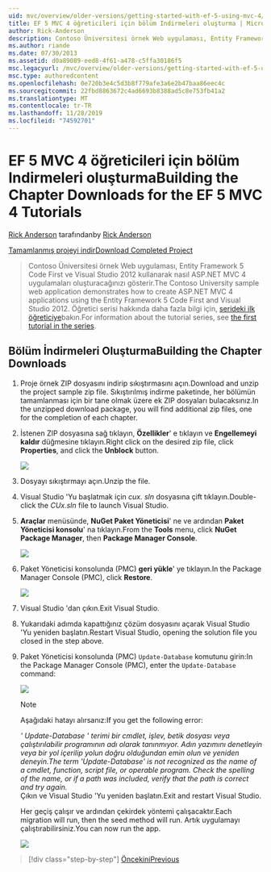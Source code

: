 ```yaml
---
uid: mvc/overview/older-versions/getting-started-with-ef-5-using-mvc-4/building-the-ef5-mvc4-chapter-downloads
title: EF 5 MVC 4 öğreticileri için bölüm Indirmeleri oluşturma | Microsoft Docs
author: Rick-Anderson
description: Contoso Üniversitesi örnek Web uygulaması, Entity Framework 5 Code First ve Visual Studio kullanarak nasıl ASP.NET MVC 4 uygulamaları oluşturacağınızı gösterir...
ms.author: riande
ms.date: 07/30/2013
ms.assetid: d0a89089-eed8-4f61-a478-c5ffa30186f5
msc.legacyurl: /mvc/overview/older-versions/getting-started-with-ef-5-using-mvc-4/building-the-ef5-mvc4-chapter-downloads
msc.type: authoredcontent
ms.openlocfilehash: 0e720b3e4c5d3b8f779afe3a6e2b47baa86eec4c
ms.sourcegitcommit: 22fbd8863672c4ad6693b8388ad5c8e753fb41a2
ms.translationtype: MT
ms.contentlocale: tr-TR
ms.lasthandoff: 11/28/2019
ms.locfileid: "74592701"
---
```

# <a name="building-the-chapter-downloads-for-the-ef-5-mvc-4-tutorials"></a><span data-ttu-id="69546-103">EF 5 MVC 4 öğreticileri için bölüm Indirmeleri oluşturma</span><span class="sxs-lookup"><span data-stu-id="69546-103">Building the Chapter Downloads for the EF 5 MVC 4 Tutorials</span></span>

<span data-ttu-id="69546-104">[Rick Anderson]((https://twitter.com/RickAndMSFT)) tarafından</span><span class="sxs-lookup"><span data-stu-id="69546-104">by [Rick Anderson]((https://twitter.com/RickAndMSFT))</span></span>

[<span data-ttu-id="69546-105">Tamamlanmış projeyi indir</span><span class="sxs-lookup"><span data-stu-id="69546-105">Download Completed Project</span></span>](https://code.msdn.microsoft.com/Getting-Started-with-dd0e2ed8)

> <span data-ttu-id="69546-106">Contoso Üniversitesi örnek Web uygulaması, Entity Framework 5 Code First ve Visual Studio 2012 kullanarak nasıl ASP.NET MVC 4 uygulamaları oluşturacağınızı gösterir.</span><span class="sxs-lookup"><span data-stu-id="69546-106">The Contoso University sample web application demonstrates how to create ASP.NET MVC 4 applications using the Entity Framework 5 Code First and Visual Studio 2012.</span></span> <span data-ttu-id="69546-107">Öğretici serisi hakkında daha fazla bilgi için, [serideki ilk öğreticiye](creating-an-entity-framework-data-model-for-an-asp-net-mvc-application.md)bakın.</span><span class="sxs-lookup"><span data-stu-id="69546-107">For information about the tutorial series, see [the first tutorial in the series](creating-an-entity-framework-data-model-for-an-asp-net-mvc-application.md).</span></span>

## <a name="building-the-chapter-downloads"></a><span data-ttu-id="69546-108">Bölüm İndirmeleri Oluşturma</span><span class="sxs-lookup"><span data-stu-id="69546-108">Building the Chapter Downloads</span></span>

1. <span data-ttu-id="69546-109">Proje örnek ZIP dosyasını indirip sıkıştırmasını açın.</span><span class="sxs-lookup"><span data-stu-id="69546-109">Download and unzip the  project sample zip file.</span></span> <span data-ttu-id="69546-110">Sıkıştırılmış indirme paketinde, her bölümün tamamlanması için bir tane olmak üzere ek ZIP dosyaları bulacaksınız.</span><span class="sxs-lookup"><span data-stu-id="69546-110">In the unzipped download package, you will find additional zip files, one for the completion of each chapter.</span></span>
2. <span data-ttu-id="69546-111">İstenen ZIP dosyasına sağ tıklayın, **Özellikler**' e tıklayın ve **Engellemeyi kaldır** düğmesine tıklayın.</span><span class="sxs-lookup"><span data-stu-id="69546-111">Right click on the desired zip file, click **Properties**, and click the **Unblock** button.</span></span>  
  
    ![](building-the-ef5-mvc4-chapter-downloads/_static/image1.png)
3. <span data-ttu-id="69546-112">Dosyayı sıkıştırmayı açın.</span><span class="sxs-lookup"><span data-stu-id="69546-112">Unzip the file.</span></span>
4. <span data-ttu-id="69546-113">Visual Studio 'Yu başlatmak için *cux. sln* dosyasına çift tıklayın.</span><span class="sxs-lookup"><span data-stu-id="69546-113">Double-click the *CUx.sln* file to launch Visual Studio.</span></span>
5. <span data-ttu-id="69546-114">**Araçlar** menüsünde, **NuGet Paket Yöneticisi**' ne ve ardından **Paket Yöneticisi konsolu**' na tıklayın.</span><span class="sxs-lookup"><span data-stu-id="69546-114">From the **Tools** menu, click **NuGet Package Manager**, then **Package Manager Console**.</span></span>  
  
    ![](building-the-ef5-mvc4-chapter-downloads/_static/image2.png)
6. <span data-ttu-id="69546-115">Paket Yöneticisi konsolunda (PMC) **geri yükle**' ye tıklayın.</span><span class="sxs-lookup"><span data-stu-id="69546-115">In the Package Manager Console (PMC), click **Restore**.</span></span>  
  
    ![](building-the-ef5-mvc4-chapter-downloads/_static/image3.png)
7. <span data-ttu-id="69546-116">Visual Studio 'dan çıkın.</span><span class="sxs-lookup"><span data-stu-id="69546-116">Exit Visual Studio.</span></span>
8. <span data-ttu-id="69546-117">Yukarıdaki adımda kapattığınız çözüm dosyasını açarak Visual Studio 'Yu yeniden başlatın.</span><span class="sxs-lookup"><span data-stu-id="69546-117">Restart Visual Studio, opening the solution file you closed in the step above.</span></span>
9. <span data-ttu-id="69546-118">Paket Yöneticisi konsolunda (PMC) `Update-Database` komutunu girin:</span><span class="sxs-lookup"><span data-stu-id="69546-118">In the Package Manager Console (PMC), enter the `Update-Database` command:</span></span>  
  
    ![](building-the-ef5-mvc4-chapter-downloads/_static/image4.png)  

    > [!NOTE]
    > <span data-ttu-id="69546-119">Aşağıdaki hatayı alırsanız:</span><span class="sxs-lookup"><span data-stu-id="69546-119">If you get the following error:</span></span>  
    >   
    >  <span data-ttu-id="69546-120">*' Update-Database ' terimi bir cmdlet, işlev, betik dosyası veya çalıştırılabilir programının adı olarak tanınmıyor. Adın yazımını denetleyin veya bir yol içerilip yolun doğru olduğundan emin olun ve yeniden deneyin.*</span><span class="sxs-lookup"><span data-stu-id="69546-120">*The term 'Update-Database' is not recognized as the name of a cmdlet, function, script file, or operable program. Check the spelling of the name, or if a path was included, verify that the path is correct and try again.*</span></span>  
    > <span data-ttu-id="69546-121">Çıkın ve Visual Studio 'Yu yeniden başlatın.</span><span class="sxs-lookup"><span data-stu-id="69546-121">Exit and restart Visual Studio.</span></span>

    <span data-ttu-id="69546-122">Her geçiş çalışır ve ardından çekirdek yöntemi çalışacaktır.</span><span class="sxs-lookup"><span data-stu-id="69546-122">Each migration will run, then the seed method will run.</span></span> <span data-ttu-id="69546-123">Artık uygulamayı çalıştırabilirsiniz.</span><span class="sxs-lookup"><span data-stu-id="69546-123">You can now run the app.</span></span>

    ![](building-the-ef5-mvc4-chapter-downloads/_static/image5.png)

> [!div class="step-by-step"]
> [<span data-ttu-id="69546-124">Öncekini</span><span class="sxs-lookup"><span data-stu-id="69546-124">Previous</span></span>](advanced-entity-framework-scenarios-for-an-mvc-web-application.md)
